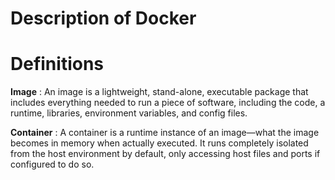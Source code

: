 <!--{
    "title": "docker" ,
    "author": "Ishaan",
    "tags": ["docker", "deployment", "containers"]
}-->

# Description of Docker

# Definitions

**Image** : An image is a lightweight, stand-alone, executable package that includes everything needed to run a piece of software, including the code, a runtime, libraries, environment variables, and config files.

**Container** : A container is a runtime instance of an image—what the image becomes in memory when actually executed. It runs completely isolated from the host environment by default, only accessing host files and ports if configured to do so.